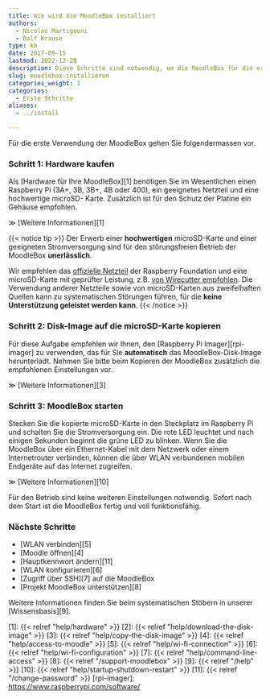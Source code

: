 ```yaml
---
title: Wie wird die MoodleBox installiert
authors:
  - Nicolas Martignoni
  - Ralf Krause
type: kb
date: 2017-09-15
lastmod: 2022-12-28
description: Diese Schritte sind notwendig, um die MoodleBox für die erste Verwendung zu installieren
slug: moodlebox-installieren
categories_weight: 1
categories:
  - Erste Schritte
aliases:
  - ../install

---
```

Für die erste Verwendung der MoodleBox gehen Sie folgendermassen vor.

### Schritt 1: Hardware kaufen

Als [Hardware für Ihre MoodleBox][1] benötigen Sie im Wesentlichen einen Raspberry Pi (3A+, 3B, 3B+, 4B oder 400), ein geeignetes Netzteil und eine hochwertige microSD- Karte. Zusätzlich ist für den Schutz der Platine ein Gehäuse empfohlen.

&Gt; [Weitere Informationen][1]

{{< notice tip >}}
Der Erwerb einer __hochwertigen__ microSD-Karte und einer geeigneten Stromversorgung sind für den störungsfreien Betrieb der MoodleBox __unerlässlich__.

Wir empfehlen das [offizielle Netzteil](https://www.raspberrypi.org/products/raspberry-pi-universal-power-supply/) der Raspberry Foundation und eine microSD-Karte mit geprüfter Leistung, z.B. [von Wirecutter empfohlen](https://thewirecutter.com/reviews/best-microsd-card/). Die Verwendung anderer Netzteile sowie von microSD-Karten aus zweifelhaften Quellen kann zu systematischen Störungen führen, für die __keine Unterstützung geleistet werden kann__.
{{< /notice >}}

### Schritt 2: Disk-Image auf die microSD-Karte kopieren

Für diese Aufgabe empfehlen wir Ihnen, den [Raspberry Pi Imager][rpi-imager] zu verwenden, das für Sie __automatisch__ das MoodleBox-Disk-Image herunterlädt. Nehmen Sie bitte beim Kopieren der MoodleBox zusätzlich die empfohlenen Einstellungen vor.

&Gt; [Weitere Informationen][3]

### Schritt 3: MoodleBox starten

Stecken Sie die kopierte microSD-Karte in den Steckplatz im Raspberry Pi und schalten Sie die Stromversorgung ein. Die rote LED leuchtet und nach einigen Sekunden beginnt die grüne LED zu blinken. Wenn Sie die MoodleBox über ein Ethernet-Kabel mit dem Netzwerk oder einem Internetrouter verbinden, können die über WLAN verbundenen mobilen Endgeräte auf das Internet zugreifen.

&Gt; [Weitere Informationen][10]

Für den Betrieb sind keine weiteren Einstellungen notwendig. Sofort nach dem Start ist die MoodleBox fertig und voll funktionsfähig.

### Nächste Schritte

  * [WLAN verbinden][5]
  * [Moodle öffnen][4]
  * [Hauptkennwort ändern][11]
  * [WLAN konfigurieren][6]
  * [Zugriff über SSH][7] auf die MoodleBox
  * [Projekt MoodleBox unterstützen][8]

Weitere Informationen finden Sie beim systematischen Stöbern in unserer [Wissensbasis][9].

 [1]: {{< relref "help/hardware" >}}
 [2]: {{< relref "help/download-the-disk-image" >}}
 [3]: {{< relref "help/copy-the-disk-image" >}}
 [4]: {{< relref "help/access-to-moodle" >}}
 [5]: {{< relref "help/wi-fi-connection" >}}
 [6]: {{< relref "help/wi-fi-configuration" >}}
 [7]: {{< relref "help/command-line-access" >}}
 [8]: {{< relref "/support-moodlebox" >}}
 [9]: {{< relref "/help" >}}
 [10]: {{< relref "help/startup-shutdown-restart" >}}
 [11]: {{< relref "/change-password" >}}
 [rpi-imager]: https://www.raspberrypi.com/software/
